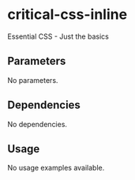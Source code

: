 # critical-css-inline

Essential CSS - Just the basics

## Parameters

No parameters.

## Dependencies

No dependencies.

## Usage

No usage examples available.


